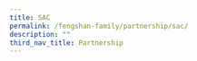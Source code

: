 ```yaml
---
title: SAC
permalink: /fengshan-family/partnership/sac/
description: ""
third_nav_title: Partnership
---
```

